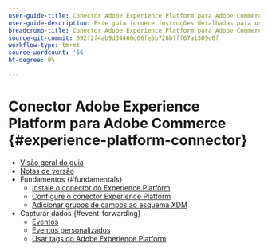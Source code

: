 ```yaml
---
user-guide-title: Conector Adobe Experience Platform para Adobe Commerce
user-guide-description: Este guia fornece instruções detalhadas para usar o Adobe Experience Platform Connector para Adobe Commerce.
breadcrumb-title: Conector Adobe Experience Platform para Adobe Commerce
source-git-commit: 092f2f4ab9d34466d66fe5b726bfff67a1309c6f
workflow-type: tm+mt
source-wordcount: '66'
ht-degree: 0%

---
```


# Conector Adobe Experience Platform para Adobe Commerce {#experience-platform-connector}

- [Visão geral do guia](overview.md)
- [Notas de versão](release-notes.md)
- Fundamentos {#fundamentals}
   - [Instale o conector do Experience Platform](install.md)
   - [Configure o conector Experience Platform](connect-data.md)
   - [Adicionar grupos de campos ao esquema XDM](update-xdm.md)
- Capturar dados {#event-forwarding}
   - [Eventos](events.md)
   - [Eventos personalizados](custom-events.md)
   - [Usar tags do Adobe Experience Platform](using-tags.md)

